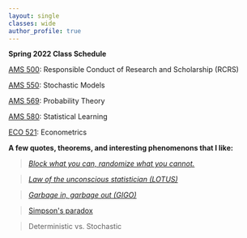 ```yaml
---
layout: single
classes: wide
author_profile: true
---
```


**Spring 2022 Class Schedule**

[AMS 500](/grad/ams500/): Responsible Conduct of Research and Scholarship (RCRS)

[AMS 550](/grad/ams550/): Stochastic Models

[AMS 569](/grad/ams569/): Probability Theory

[AMS 580](/grad/ams580/): Statistical Learning

[ECO 521](/grad/eco521/): Econometrics

**A few quotes, theorems, and interesting phenomenons that I like:**
> [*Block what you can, randomize what you cannot.*](https://en.wikipedia.org/wiki/Blocking_(statistics))
 
> [*Law of the unconscious statistician (LOTUS)*](https://en.wikipedia.org/wiki/Law_of_the_unconscious_statistician)

> [*Garbage in, garbage out (GIGO)*](https://en.wikipedia.org/wiki/Garbage_in,_garbage_out)
 
> [Simpson's paradox](https://en.wikipedia.org/wiki/Simpson%27s_paradox)

> Deterministic vs. Stochastic 
